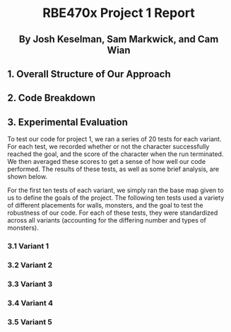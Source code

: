 # <p style="text-align: center;">RBE470x Project 1 Report</p>
## <p style="text-align: center;">By Josh Keselman, Sam Markwick, and Cam Wian</p>

## 1. Overall Structure of Our Approach
## 2. Code Breakdown
## 3. Experimental Evaluation
To test our code for project 1, we ran a series of 20 tests for each variant. For each test, we recorded whether or not the character successfully reached the goal, and the score of the character when the run terminated. We then averaged these scores to get a sense of how well our code performed. The results of these tests, as well as some brief analysis, are shown below.

For the first ten tests of each variant, we simply ran the base map given to us to define the goals of the project. The following ten tests used a variety of different placements for walls, monsters, and the goal to test the robustness of our code. For each of these tests, they were standardized across all variants (accounting for the differing number and types of monsters). 
### 3.1 Variant 1
### 3.2 Variant 2
### 3.3 Variant 3
### 3.4 Variant 4
### 3.5 Variant 5